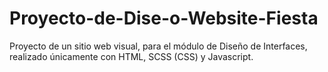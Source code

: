 # Proyecto-de-Dise-o-Website-Fiesta
Proyecto de un sitio web visual, para el módulo de Diseño de Interfaces, realizado únicamente con HTML, SCSS (CSS) y Javascript.
